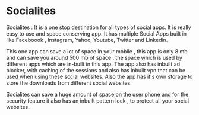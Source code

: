# Socialites
Socialites : It is a one stop destination for all types of social apps. It is really easy to use and space conserving app. It has multiple Social Apps built in like Faceboook , Instagram, Yahoo, Youtube, Twitter and Linkedin. 

This one app can save a lot of space in your mobile , this app is only 8 mb and can save you around 500 mb of space , the space which is used by different apps which are in-built in this app.
The app also has inbuilt ad blocker, with caching of the sessions and also has inbuilt vpn that can be used when using these social websites. Also the app has it's own storage to store the downloads from different social websites.

Socialites can save a huge amount of space on the user phone and for the security feature it also has an inbuilt pattern lock , to protect all your social websites.
